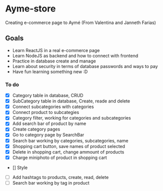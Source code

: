 # Ayme-store
Creating e-commerce page to Aymé (From Valentina and Janneth Farias)

## Goals
* Learn ReactJS in a real e-commerce page
* Learn NodeJS as backend and how to connect with frontend
* Practice in database create and manage
* Learn about security in terms of database passwords and ways to pay
* Have fun learning something new :D

### To do
- [x] Category table in database, CRUD
- [x] SubCategory table in database, Create, reade and delete
- [x] Connect subcategories with categories
- [x] Connect product to subcategies
- [x] Category filter, working for categories and subcategories
- [x] Add search bar of product by name
- [x] Create category pages
- [x] Go to category page by SearchBar
- [x] Search bar working by categories, subcategories, name
- [x] Shopping cart button, save names of product selected
- [x] Delete in shopping cart, change ammount of products
- [x] Charge miniphoto of product in shopping cart
- [] Style
- [ ] Add hashtags to products, create, read, delete
- [ ] Search bar working by tag in product
